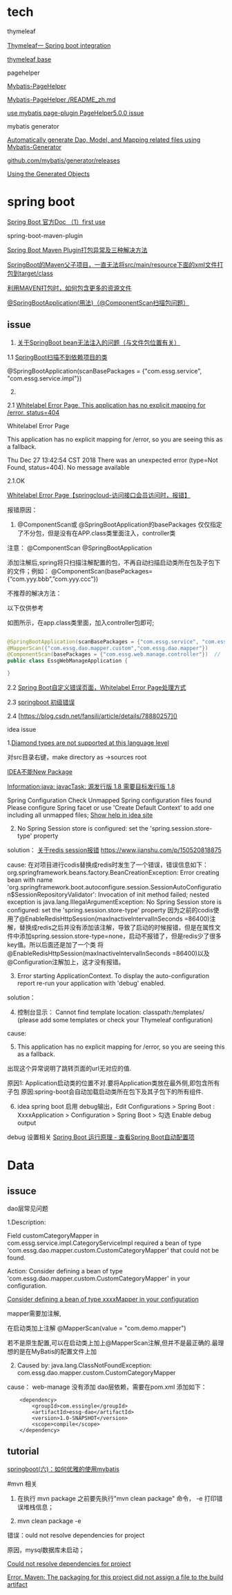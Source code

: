 # tech

thymeleaf

[Thymeleaf一 Spring boot integration](https://blog.csdn.net/hry2015/article/details/71374591)

[thymeleaf base](https://www.cnblogs.com/vinphy/p/4674247.html)

pagehelper

[Mybatis-PageHelper](https://github.com/pagehelper/Mybatis-PageHelper)

[Mybatis-PageHelper /README_zh.md](https://github.com/pagehelper/Mybatis-PageHelper/blob/master/README_zh.md)

[use mybatis page-plugin PageHelper5.0.0 issue](https://blog.csdn.net/Appleyk/article/details/77318175)

mybatis generator

[
Automatically generate Dao, Model, and Mapping related files using Mybatis-Generator](https://www.cnblogs.com/smileberry/p/4145872.html)

[github.com/mybatis/generator/releases](https://github.com/mybatis/generator/releases)

[Using the Generated Objects](http://www.mybatis.org/generator/generatedobjects/results.html)


# spring boot 

[Spring Boot 官方Doc （1）first use](https://www.cnblogs.com/larryzeal/p/5799195.html#c1)

spring-boot-maven-plugin

[Spring Boot Maven Plugin打包异常及三种解决方法](https://www.cnblogs.com/thinking-better/p/7827368.html)

[SpringBoot的Maven父子项目，一直无法将src/main/resource下面的xml文件打包到target/class](https://bbs.csdn.net/topics/392406185)

[利用MAVEN打包时，如何包含更多的资源文件](http://www.programgo.com/article/49183320532/)

[@SpringBootApplication(用法)（@ComponentScan扫描包问题）](https://blog.csdn.net/FangX_u/article/details/82455587)

## issue

1. [ 关于SpringBoot bean无法注入的问题（与文件包位置有关）](https://blog.csdn.net/gefangshuai/article/details/50328451)

1.1 [SpringBoot扫描不到依赖项目的类](https://blog.csdn.net/runner1920/article/details/79076506)
 
 @SpringBootApplication(scanBasePackages = {"com.essg.service", "com.essg.service.impl"})
 
 2.
 
 2.1 [Whitelabel Error Page. This application has no explicit mapping for /error. status=404](https://www.oschina.net/question/221449_2233996)
 
 Whitelabel Error Page
 
 This application has no explicit mapping for /error, so you are seeing this as a fallback.
 
 Thu Dec 27 13:42:54 CST 2018
 There was an unexpected error (type=Not Found, status=404).
 No message available
 
 2.1.OK 
 
 [Whitelabel Error Page【springcloud-访问接口会员访问时，报错】](https://blog.csdn.net/czbkhhh/article/details/81353219)
 
 报错原因：
 


1. @ComponentScan或 @SpringBootApplication的basePackages 仅仅指定了不分包，但是没有在APP.class类里面注入，controller类

注意：
@ComponentScan
@SpringBootApplication

添加注解后,spring将只扫描注解配置的包，不再自动扫描启动类所在包及子包下的文件；例如：  @ComponentScan(basePackages= {“com.yyy.bbb”,”com.yyy.ccc”})

 不推荐的解决方法：
 
 以下仅供参考
 
 如图所示，在app.class类里面，加入controller包即可;
 
 ``` java
 
 @SpringBootApplication(scanBasePackages = {"com.essg.service", "com.essg.service.impl"}) //添加注解后,spring将只扫描注解配置的包，不再自动扫描启动类所在包及子包下的文件
 @MapperScan({"com.essg.dao.mapper.custom","com.essg.dao.mapper"})
 @ComponentScan(basePackages = {"com.essg.web.manage.controller"})  //  要想spring自动扫描所有包，两种方式：1. 不指定任何包；2.注册项目中所有的包！！所有的！（强烈部不推荐）@ 解决此问题，Whitelabel Error Page .This application has no explicit mapping for /error, so you are seeing this as a fallback.
 public class EssgWebManageApplication {
 
 }
 
 ```
 
 
 
 
 
 2.2 [Spring Boot自定义错误页面，Whitelabel Error Page处理方式](https://my.oschina.net/dabird/blog/593643)
 
 2.3 [springboot 初级错误](https://www.oschina.net/question/221449_2233996)
 
 2.4 [https://blog.csdn.net/fansili/article/details/78880257]()



idea issue

1.[Diamond types are not supported at this language level](https://blog.csdn.net/w605283073/article/details/79980175)

对src目录右键，make directory as ->sources root

[IDEA不能New Package](https://blog.csdn.net/wangruoao/article/details/82996710)

[ Information:java: javacTask: 源发行版 1.8 需要目标发行版 1.8](https://www.cnblogs.com/wormday/p/8424855.html)

Spring Configuration Check
Unmapped Spring configuration files found
Please configure Spring facet or use 'Create Default Context' to add one including all unmapped files;
[Show help in idea site](https://www.jetbrains.com/help/idea/2018.3/spring-support.html?utm_content=2018.3&utm_medium=link&utm_source=product&utm_campaign=IU#spring-file-set)

2. No Spring Session store is configured: set the 'spring.session.store-type' property

solution：
[关于redis session报错](https://www.jianshu.com/p/150520818875)
https://www.jianshu.com/p/150520818875

cause:
 在对项目进行codis替换成redis时发生了一个错误，错误信息如下：
 org.springframework.beans.factory.BeanCreationException: Error creating bean with name
  'org.springframework.boot.autoconfigure.session.SessionAutoConfiguration$SessionRepositoryValidator': Invocation of init method failed; nested exception is java.lang.IllegalArgumentException: No Spring Session store is configured: set the 'spring.session.store-type' property
  因为之前的codis使用了@EnableRedisHttpSession(maxInactiveIntervalInSeconds =86400)注解，替换成redis之后并没有添加该注解，导致了启动的时候报错，但是在属性文件中添加spring.session.store-type=none，启动不报错了，但是redis少了很多key值。所以后面还是加了一个类
  将@EnableRedisHttpSession(maxInactiveIntervalInSeconds =86400)以及@Configuration注解加上，这才没有报错。
 



3. Error starting ApplicationContext. To display the auto-configuration report re-run your application with 'debug' enabled.

solution：


4. 控制台显示：
 Cannot find template location: classpath:/templates/ (please add some templates or check your Thymeleaf configuration)

cause:

5. This application has no explicit mapping for /error, so you are seeing this as a fallback.

出现这个异常说明了跳转页面的url无对应的值.

原因1:
Application启动类的位置不对.要将Application类放在最外侧,即包含所有子包 
原因:spring-boot会自动加载启动类所在包下及其子包下的所有组件.

6. idea spring boot 启用 debug输出，Edit Configurations > Spring Boot :  XxxxApplication > Configuration > Spring Boot > 勾选 Enable debug output

debug 设置相关 [Spring Boot 运行原理 - 查看Spring Boot自动配置项](https://www.jianshu.com/p/4ab743fe4f3b)


# Data

## issuce

dao层常见问题

1.Description:

Field customCategoryMapper in com.essg.service.impl.CategoryServiceImpl required a bean of type 'com.essg.dao.mapper.custom.CustomCategoryMapper' that could not be found.

Action:
Consider defining a bean of type 'com.essg.dao.mapper.custom.CustomCategoryMapper' in your configuration.

[Consider defining a bean of type xxxxMapper in your configuration](https://blog.csdn.net/weixin_39651964/article/details/80249763)


mapper需要加注解,

在启动类加上注解
@MapperScan(value = "com.demo.mapper")

若不是原生配置,可以在启动类上加上@MapperScan注解,但并不是最正确的.最理想的是在MyBatis的配置文件上加

2. Caused by: java.lang.ClassNotFoundException: com.essg.dao.mapper.custom.CustomCategoryMapper

cause：
web-manage 没有添加 dao层依赖，需要在pom.xml 添加如下：

        <dependency>
            <groupId>com.essingle</groupId>
            <artifactId>essg-dao</artifactId>
            <version>1.0-SNAPSHOT</version>
            <scope>compile</scope>
        </dependency>


## tutorial

[springboot(六)：如何优雅的使用mybatis](https://mp.weixin.qq.com/s?__biz=MzI4NDY5Mjc1Mg==&mid=2247483704&idx=1&sn=b29019ff1d1ec032979935bd94cf544c&chksm=ebf6d947dc81505192aa69a966058dcccc9e7ff2dae5b93703f229f1939397ecad76a29cc6cf&scene=21#wechat_redirect)


#mvn 相关

1. 在执行 mvn package 之前要先执行"mvn clean package" 命令， -e 打印错误堆栈信息；

2. mvn clean package -e

错误：ould not resolve dependencies for project

原因，mysql数据库未启动；

[Could not resolve dependencies for project](https://blog.csdn.net/u010758410/article/details/79453628)

[Error. Maven: The packaging for this project did not assign a file to the build artifact](https://stackoverflow.com/questions/6308162/maven-the-packaging-for-this-project-did-not-assign-a-file-to-the-build-artifac)
